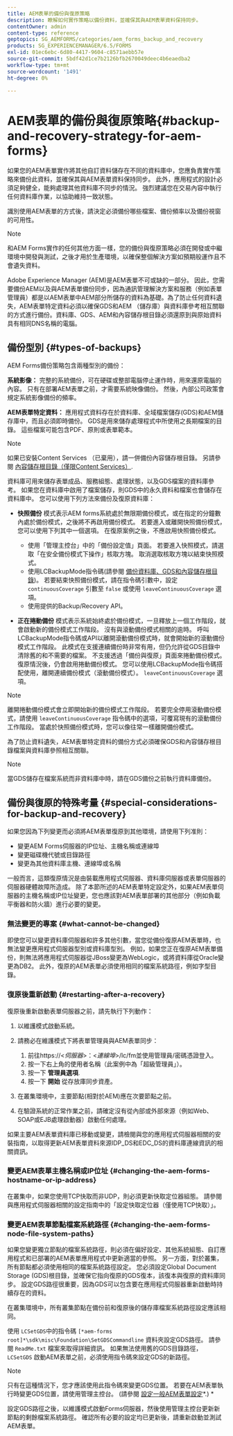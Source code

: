 ```yaml
---
title: AEM表單的備份與復原策略
description: 瞭解如何實作策略以備份資料，並確保其與AEM表單資料保持同步。
contentOwner: admin
content-type: reference
geptopics: SG_AEMFORMS/categories/aem_forms_backup_and_recovery
products: SG_EXPERIENCEMANAGER/6.5/FORMS
exl-id: 01ec6ebc-6d80-4417-9604-c8571aebb57e
source-git-commit: 5bdf42d1ce7b2126bfb2670049deec4b6eaedba2
workflow-type: tm+mt
source-wordcount: '1491'
ht-degree: 0%

---
```


# AEM表單的備份與復原策略{#backup-and-recovery-strategy-for-aem-forms}

如果您的AEM表單實作將其他自訂資料儲存在不同的資料庫中，您應負責實作策略來備份此資料，並確保其與AEM表單資料保持同步。 此外，應用程式的設計必須足夠健全，能夠處理其他資料庫不同步的情況。 強烈建議您在交易內容中執行任何資料庫作業，以協助維持一致狀態。

識別使用AEM表單的方式後，請決定必須備份哪些檔案、備份頻率以及備份視窗的可用性。

>[!NOTE]
>
>和AEM Forms實作的任何其他方面一樣，您的備份與復原策略必須在開發或中繼環境中開發與測試，之後才用於生產環境，以確保整個解決方案如預期般運作且不會遺失資料。

Adobe Experience Manager (AEM)是AEM表單不可或缺的一部分。 因此，您需要備份AEM以及與AEM表單備份同步，因為通訊管理解決方案和服務（例如表單管理員）都是以AEM表單中AEM部分所儲存的資料為基礎。為了防止任何資料遺失，AEM表單特定資料必須以確保GDS和AEM （儲存庫）與資料庫參考相互關聯的方式進行備份。資料庫、GDS、AEM和內容儲存根目錄必須還原到與原始資料具有相同DNS名稱的電腦。

## 備份型別 {#types-of-backups}

AEM Forms備份策略包含兩種型別的備份：

**系統影像：** 完整的系統備份，可在硬碟或整部電腦停止運作時，用來還原電腦的內容。 只有在部署AEM表單之前，才需要系統映像備份。 然後，內部公司政策會規定系統影像備份的頻率。

**AEM表單特定資料：** 應用程式資料存在於資料庫、全域檔案儲存(GDS)和AEM儲存庫中，而且必須即時備份。 GDS是用來儲存處理程式中所使用之長期檔案的目錄。 這些檔案可能包含PDF、原則或表單範本。

>[!NOTE]
>
>如果已安裝Content Services （已棄用），請一併備份內容儲存根目錄。 另請參閱 [內容儲存根目錄（僅限Content Services）](/help/forms/using/admin-help/files-back-recover.md#content-storage-root-directory-content-services-only).

資料庫可用來儲存表單成品、服務組態、處理狀態，以及GDS檔案的資料庫參考。 如果您在資料庫中啟用了檔案儲存，則GDS中的永久資料和檔案也會儲存在資料庫中。 您可以使用下列方法來備份及復原資料庫：

* **快照備份** 模式表示AEM forms系統處於無限期備份模式，或在指定的分鐘數內處於備份模式，之後將不再啟用備份模式。 若要進入或離開快照備份模式，您可以使用下列其中一個選項。 在復原案例之後，不應啟用快照備份模式。

   * 使用「管理主控台」中的「備份設定值」頁面。 若要進入快照模式，請選取「在安全備份模式下操作」核取方塊。 取消選取核取方塊以結束快照模式。
   * 使用LCBackupMode指令碼(請參閱 [備份資料庫、GDS和內容儲存根目錄](/help/forms/using/admin-help/backing-aem-forms-data.md#back-up-the-database-gds-aem-repository-and-content-storage-root-directories))。 若要結束快照備份模式，請在指令碼引數中，設定 `continuousCoverage` 引數至 `false` 或使用 `leaveContinuousCoverage` 選項。
   * 使用提供的Backup/Recovery API。 <!-- Fix broken link(see AEM forms API Reference section on AEM Forms Help and Tutorials page).-->

* **正在捲動備份** 模式表示系統始終處於備份模式，一旦釋放上一個工作階段，就會啟動新的備份模式工作階段。 沒有與滾動備份模式相關的逾時。 呼叫LCBackupMode指令碼或API以離開滾動備份模式時，就會開始新的滾動備份模式工作階段。 此模式在支援連續備份時非常有用，但仍允許從GDS目錄中清除舊的和不需要的檔案。 不支援透過「備份與復原」頁面來捲動備份模式。 復原情況後，仍會啟用捲動備份模式。 您可以使用LCBackupMode指令碼搭配使用，離開連續備份模式（滾動備份模式）。 `leaveContinuousCoverage` 選項。

>[!NOTE]
>
>離開捲動備份模式會立即開始新的備份模式工作階段。 若要完全停用滾動備份模式，請使用 `leaveContinuousCoverage` 指令碼中的選項，可覆寫現有的滾動備份工作階段。 當處於快照備份模式時，您可以像往常一樣離開備份模式。

為了防止資料遺失，AEM表單特定資料的備份方式必須確保GDS和內容儲存根目錄檔案與資料庫參照相互關聯。

>[!NOTE]
>
>當GDS儲存在檔案系統而非資料庫中時，請在GDS備份之前執行資料庫備份。

## 備份與復原的特殊考量 {#special-considerations-for-backup-and-recovery}

如果您因為下列變更而必須將AEM表單復原到其他環境，請使用下列准則：

* 變更AEM Forms伺服器的IP位址、主機名稱或連線埠
* 變更磁碟機代號或目錄路徑
* 變更為其他資料庫主機、連線埠或名稱

一般而言，這類復原情況是由裝載應用程式伺服器、資料庫伺服器或表單伺服器的伺服器硬體故障所造成。 除了本節所述的AEM表單特定設定外，如果AEM表單伺服器的主機名稱或IP位址變更，您也應該對AEM表單部署的其他部分（例如負載平衡器和防火牆）進行必要的變更。

### 無法變更的專案 {#what-cannot-be-changed}

即使您可以變更資料庫伺服器和許多其他引數，當您從備份復原AEM表單時，也無法變更應用程式伺服器型別或資料庫型別。 例如，如果您正在復原AEM表單備份，則無法將應用程式伺服器從JBoss變更為WebLogic，或將資料庫從Oracle變更為DB2。 此外，復原的AEM表單必須使用相同的檔案系統路徑，例如字型目錄。

### 復原後重新啟動 {#restarting-after-a-recovery}

復原後重新啟動表單伺服器之前，請先執行下列動作：

1. 以維護模式啟動系統。
1. 請務必在維護模式下將表單管理員與AEM表單同步：

   1. 前往https://&lt;*伺服器*>：&lt;*連線埠*>/lc/fm並使用管理員/密碼憑證登入。
   1. 按一下右上角的使用者名稱（此案例中為「超級管理員」）。
   1. 按一下 **管理員選項**.
   1. 按一下 **開始** 從存放庫同步資產。

1. 在叢集環境中，主要節點(相對於AEM)應在次要節點之前。
1. 在驗證系統的正常作業之前，請確定沒有從內部或外部來源（例如Web、SOAP或EJB處理啟動器）啟動任何處理。

如果主要AEM表單資料庫已移動或變更，請檢閱與您的應用程式伺服器相關的安裝指南，以取得更新AEM表單資料來源IDP_DS和EDC_DS的資料庫連線資訊的相關資訊。

### 變更AEM表單主機名稱或IP位址 {#changing-the-aem-forms-hostname-or-ip-address}

在叢集中，如果您使用TCP快取而非UDP，則必須更新快取定位器組態。 請參閱與應用程式伺服器相關的設定指南中的「設定快取定位器（僅使用TCP快取）」。

### 變更AEM表單節點檔案系統路徑 {#changing-the-aem-forms-node-file-system-paths}

如果您變更獨立節點的檔案系統路徑，則必須在偏好設定、其他系統組態、自訂應用程式和已部署的AEM表單應用程式中更新適當的參照。 另一方面，對於叢集，所有節點都必須使用相同的檔案系統路徑設定。 您必須設定Global Document Storage (GDS)根目錄，並確保它指向復原的GDS復本，該復本與復原的資料庫同步。 設定GDS路徑很重要，因為GDS可以包含要在應用程式伺服器重新啟動時持續存在的資料。

在叢集環境中，所有叢集節點在備份前和復原後的儲存庫檔案系統路徑設定應該相同。

使用 `LCSetGDS`中的指令碼 `[*aem-forms root]*\sdk\misc\Foundation\SetGDSCommandline` 資料夾設定GDS路徑。 請參閱 `ReadMe.txt` 檔案來取得詳細資訊。 如果無法使用舊的GDS目錄路徑， `LCSetGDS` 啟動AEM表單之前，必須使用指令碼來設定GDS的新路徑。

>[!NOTE]
>
>只有在這種情況下，您才應該使用此指令碼來變更GDS位置。 若要在AEM表單執行時變更GDS位置，請使用管理主控台。 (請參閱 [設定一般AEM表單設定](/help/forms/using/admin-help/configure-general-aem-forms-settings.md#configure-general-aem-forms-settings)*.) *

設定GDS路徑之後，以維護模式啟動Forms伺服器，然後使用管理主控台更新新節點的剩餘檔案系統路徑。 確認所有必要的設定均已更新後，請重新啟動並測試AEM表單。
